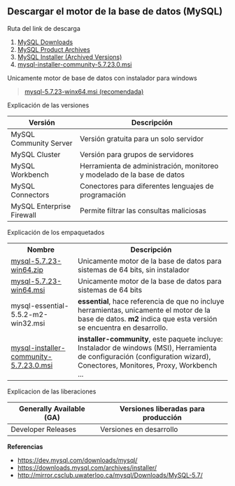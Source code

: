 ## Descargar el motor de la base de datos (MySQL)

Ruta del link de descarga

1. [MySQL Downloads](https://www.mysql.com/downloads/)
2. [MySQL Product Archives](https://downloads.mysql.com/archives/)
3. [MySQL Installer (Archived Versions)](https://downloads.mysql.com/archives/installer/)
4. [mysql-installer-community-5.7.23.0.msi](https://dev.mysql.com/downloads/windows/installer/5.7.html)

Unicamente motor de base de datos con instalador para windows

> [mysql-5.7.23-winx64.msi (recomendada)](http://mirror.csclub.uwaterloo.ca/mysql/Downloads/MySQL-5.7/mysql-5.7.23-winx64.msi)

Explicación de las versiones

| Versión | Descripción |
| --- | --- |
| MySQL Community Server | Versión gratuita para un solo servidor |
| MySQL Cluster | Versión para grupos de servidores |
| MySQL Workbench | Herramienta de administración, monitoreo y modelado de la base de datos |
| MySQL Connectors | Conectores para diferentes lenguajes de programación |
| MySQL Enterprise Firewall | Permite filtrar las consultas maliciosas |

Explicación de los empaquetados

<table>
 <tr>
  <th>Nombre</th><th>Descripción</th>
 </tr>
 <tr>
  <td><a href="https://dev.mysql.com/downloads/mysql/5.7.html">mysql-5.7.23-win64.zip</a></td>
  <td>Unicamente motor de la base de datos para sistemas de 64 bits, sin instalador</td>
 </tr>
 <tr>
  <td><a href="http://mirror.csclub.uwaterloo.ca/mysql/Downloads/MySQL-5.7/mysql-5.7.23-winx64.msi">mysql-5.7.23-win64.msi</a></td>
  <td>Unicamente motor de la base de datos para sistemas de 64 bits</td>
 </tr>
 <tr>
  <td>mysql-essential-5.5.2-m2-win32.msi</td>
  <td><strong>essential</strong>, hace referencia de que no incluye herramientas, unicamente el motor de la base de datos. 
  <strong>m2</strong> indica que esta versión se encuentra en desarrollo.</td>
 </tr>
 <tr>
  <td><a href="https://dev.mysql.com/downloads/windows/installer/5.7.html">mysql-installer-community-5.7.23.0.msi</a></td>
  <td><strong>installer-community</strong>, este paquete incluye: Instalador de windows (MSI), Herramienta de configuración (configuration wizard), 
  Conectores, Monitores, Proxy, Workbench ...</td>
 </tr>
</table>

Explicacion de las liberaciones

| Generally Available (GA) | Versiones liberadas para producción |
| --- | --- |
| Developer Releases | Versiones en desarrollo |

**Referencias**
* https://dev.mysql.com/downloads/mysql/
* https://downloads.mysql.com/archives/installer/
* http://mirror.csclub.uwaterloo.ca/mysql/Downloads/MySQL-5.7/
